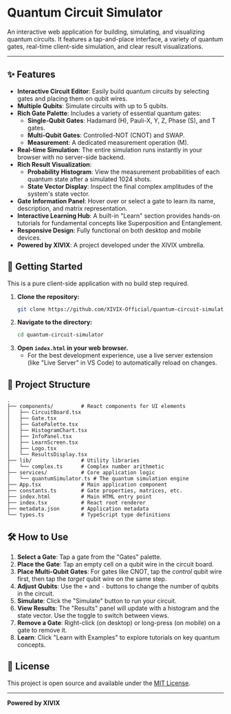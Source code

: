 # Quantum Circuit Simulator

An interactive web application for building, simulating, and visualizing quantum circuits. It features a tap-and-place interface, a variety of quantum gates, real-time client-side simulation, and clear result visualizations.

---

## ✨ Features

- **Interactive Circuit Editor**: Easily build quantum circuits by selecting gates and placing them on qubit wires.
- **Multiple Qubits**: Simulate circuits with up to 5 qubits.
- **Rich Gate Palette**: Includes a variety of essential quantum gates:
  - **Single-Qubit Gates**: Hadamard (H), Pauli-X, Y, Z, Phase (S), and T gates.
  - **Multi-Qubit Gates**: Controlled-NOT (CNOT) and SWAP.
  - **Measurement**: A dedicated measurement operation (M).
- **Real-time Simulation**: The entire simulation runs instantly in your browser with no server-side backend.
- **Rich Result Visualization**:
  - **Probability Histogram**: View the measurement probabilities of each quantum state after a simulated 1024 shots.
  - **State Vector Display**: Inspect the final complex amplitudes of the system's state vector.
- **Gate Information Panel**: Hover over or select a gate to learn its name, description, and matrix representation.
- **Interactive Learning Hub**: A built-in "Learn" section provides hands-on tutorials for fundamental concepts like Superposition and Entanglement.
- **Responsive Design**: Fully functional on both desktop and mobile devices.
- **Powered by XIVIX**: A project developed under the XIVIX umbrella.

## 🚀 Getting Started

This is a pure client-side application with no build step required.

1.  **Clone the repository:**
    ```bash
    git clone https://github.com/XIVIX-Official/quantum-circuit-simulator.git
    ```
2.  **Navigate to the directory:**
    ```bash
    cd quantum-circuit-simulator
    ```
3.  **Open `index.html` in your web browser.**
    - For the best development experience, use a live server extension (like "Live Server" in VS Code) to automatically reload on changes.

## 📁 Project Structure

```
.
├── components/         # React components for UI elements
│   ├── CircuitBoard.tsx
│   ├── Gate.tsx
│   ├── GatePalette.tsx
│   ├── HistogramChart.tsx
│   ├── InfoPanel.tsx
│   ├── LearnScreen.tsx
│   ├── Logo.tsx
│   └── ResultsDisplay.tsx
├── lib/                # Utility libraries
│   └── complex.ts      # Complex number arithmetic
├── services/           # Core application logic
│   └── quantumSimulator.ts # The quantum simulation engine
├── App.tsx             # Main application component
├── constants.ts        # Gate properties, matrices, etc.
├── index.html          # Main HTML entry point
├── index.tsx           # React root renderer
├── metadata.json       # Application metadata
└── types.ts            # TypeScript type definitions
```

## 🛠️ How to Use

1.  **Select a Gate**: Tap a gate from the "Gates" palette.
2.  **Place the Gate**: Tap an empty cell on a qubit wire in the circuit board.
3.  **Place Multi-Qubit Gates**: For gates like CNOT, tap the *control* qubit wire first, then tap the *target* qubit wire on the same step.
4.  **Adjust Qubits**: Use the `+` and `-` buttons to change the number of qubits in the circuit.
5.  **Simulate**: Click the "Simulate" button to run your circuit.
6.  **View Results**: The "Results" panel will update with a histogram and the state vector. Use the toggle to switch between views.
7.  **Remove a Gate**: Right-click (on desktop) or long-press (on mobile) on a gate to remove it.
8.  **Learn**: Click "Learn with Examples" to explore tutorials on key quantum concepts.

## 📄 License

This project is open source and available under the [MIT License](LICENSE).

---
**Powered by XIVIX**